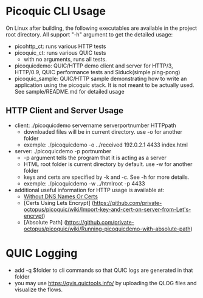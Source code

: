 # Picoquic CLI Usage
On Linux after building, the following executables are available in the project root directory. All support "-h" argument to get the detailed usage:

* picohttp_ct: runs various HTTP tests
* picoquic_ct: runs various QUIC tests
	* with no arguments, runs all tests.
* picoquicdemo: QUIC/HTTP demo client and server for HTTP/3, HTTP/0.9, QUIC performance tests and Siduck(simple ping-pong)
* picoquic_sample: QUIC/HTTP sample demonstrating how to write an application using the picoquic stack. It is not meant to be actually used. See sample/README.md for detailed usage

## HTTP Client and Server Usage
* client: ./picoquicdemo servername serverportnumber HTTPpath
  * downloaded files will be in current directory. use -o for another folder 
  * exemple: ./picoquicdemo -o ../received 192.0.2.1 4433 index.html
* server: ./picoquicdemo -p portnumber
  * -p argument tells the program that it is acting as a server
  * HTML root folder is current directory by default. use -w for another folder
  * keys and certs are specified by -k and -c. See -h for more details.
  * exemple: ./picoquicdemo -w ../htmlroot -p 4433
* additional useful information for HTTP usage is available at:
  * [Without DNS Names Or Certs](https://github.com/private-octopus/picoquic/wiki/Testing-without-DNS-names-or-Certificates)
  * [Certs Using Lets Encrypt] (https://github.com/private-octopus/picoquic/wiki/Import-key-and-cert-on-server-from-Let's-encrypt)
  * [Absolute Path] (https://github.com/private-octopus/picoquic/wiki/Running-picoquicdemo-with-absolute-path)

# QUIC Logging
* add -q $folder to cli commands so that QUIC logs are generated in that folder 
* you may use https://qvis.quictools.info/ by uploading the QLOG files and visualize the flows.

